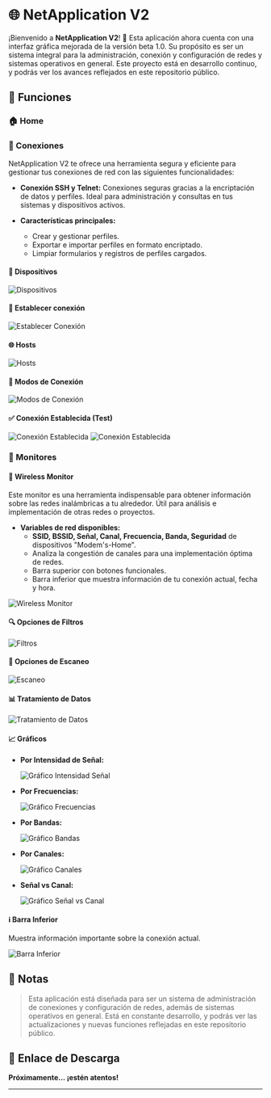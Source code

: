 # 🌐 NetApplication V2

¡Bienvenido a **NetApplication V2**! 🎉 Esta aplicación ahora cuenta con una interfaz gráfica mejorada de la versión beta 1.0. Su propósito es ser un sistema integral para la administración, conexión y configuración de redes y sistemas operativos en general. Este proyecto está en desarrollo continuo, y podrás ver los avances reflejados en este repositorio público.

## 🚀 Funciones

### 🏠 Home

### 🔗 Conexiones

NetApplication V2 te ofrece una herramienta segura y eficiente para gestionar tus conexiones de red con las siguientes funcionalidades:

- **Conexión SSH y Telnet:** Conexiones seguras gracias a la encriptación de datos y perfiles. Ideal para administración y consultas en tus sistemas y dispositivos activos.
  
- **Características principales:**
  - Crear y gestionar perfiles.
  - Exportar e importar perfiles en formato encriptado.
  - Limpiar formularios y registros de perfiles cargados.

#### 📱 Dispositivos

![Dispositivos](https://github.com/emerson199818/NetAplication_V2.0/blob/main/PROYECTO%2FDIAGRAMAS%2FCapturas%2Fc_6.PNG)

#### 🔌 Establecer conexión

![Establecer Conexión](https://github.com/emerson199818/NetAplication_V2.0/blob/main/PROYECTO%2FDIAGRAMAS%2FCapturas%2Fc_7.PNG)

#### 🌐 Hosts

![Hosts](https://github.com/emerson199818/NetAplication_V2.0/blob/main/PROYECTO%2FDIAGRAMAS%2FCapturas%2Fc_10.PNG)

#### 🔄 Modos de Conexión

![Modos de Conexión](https://github.com/emerson199818/NetAplication_V2.0/blob/main/PROYECTO%2FDIAGRAMAS%2FCapturas%2Fc_11.PNG)

#### ✅ Conexión Establecida (Test)

![Conexión Establecida](https://github.com/emerson199818/NetAplication_V2.0/blob/main/PROYECTO%2FDIAGRAMAS%2FCapturas%2Fc_12.PNG)
![Conexión Establecida](https://github.com/emerson199818/NetAplication_V2.0/blob/main/PROYECTO%2FDIAGRAMAS%2FCapturas%2Fc_13.PNG)

### 📡 Monitores

#### 📶 Wireless Monitor

Este monitor es una herramienta indispensable para obtener información sobre las redes inalámbricas a tu alrededor. Útil para análisis e implementación de otras redes o proyectos.

- **Variables de red disponibles:**
  - **SSID, BSSID, Señal, Canal, Frecuencia, Banda, Seguridad** de dispositivos "Modem's-Home".
  - Analiza la congestión de canales para una implementación óptima de redes.
  - Barra superior con botones funcionales.
  - Barra inferior que muestra información de tu conexión actual, fecha y hora.

![Wireless Monitor](https://github.com/emerson199818/NetAplication_V2.0/blob/main/PROYECTO%2FDIAGRAMAS%2FCapturas%2F1.PNG)

#### 🔍 Opciones de Filtros

![Filtros](https://github.com/emerson199818/NetAplication_V2.0/blob/main/PROYECTO%2FDIAGRAMAS%2FCapturas%2Fw_3.PNG)

#### 🔎 Opciones de Escaneo

![Escaneo](https://github.com/emerson199818/NetAplication_V2.0/blob/main/PROYECTO%2FDIAGRAMAS%2FCapturas%2Fw_1.PNG)

#### 📊 Tratamiento de Datos

![Tratamiento de Datos](https://github.com/emerson199818/NetAplication_V2.0/blob/main/PROYECTO%2FDIAGRAMAS%2FCapturas%2Fw_2.PNG)

#### 📈 Gráficos

- **Por Intensidad de Señal:**

  ![Gráfico Intensidad Señal](https://github.com/emerson199818/NetAplication_V2.0/blob/main/PROYECTO%2FDIAGRAMAS%2FCapturas%2Fg_2.PNG)

- **Por Frecuencias:**

  ![Gráfico Frecuencias](https://github.com/emerson199818/NetAplication_V2.0/blob/main/PROYECTO%2FDIAGRAMAS%2FCapturas%2Fg_3.PNG)

- **Por Bandas:**

  ![Gráfico Bandas](https://github.com/emerson199818/NetAplication_V2.0/blob/main/PROYECTO%2FDIAGRAMAS%2FCapturas%2Fg_4.PNG)

- **Por Canales:**

  ![Gráfico Canales](https://github.com/emerson199818/NetAplication_V2.0/blob/main/PROYECTO%2FDIAGRAMAS%2FCapturas%2Fg_5.PNG)

- **Señal vs Canal:**

  ![Gráfico Señal vs Canal](https://github.com/emerson199818/NetAplication_V2.0/blob/main/PROYECTO%2FDIAGRAMAS%2FCapturas%2Fg_6.PNG)

#### ℹ️ Barra Inferior

Muestra información importante sobre la conexión actual.

![Barra Inferior](https://github.com/emerson199818/NetAplication_V2.0/blob/main/PROYECTO%2FDIAGRAMAS%2FCapturas%2Fw_4.PNG)

## 📝 Notas

> Esta aplicación está diseñada para ser un sistema de administración de conexiones y configuración de redes, además de sistemas operativos en general. Está en constante desarrollo, y podrás ver las actualizaciones y nuevas funciones reflejadas en este repositorio público.

## 🔗 Enlace de Descarga

**Próximamente... ¡estén atentos!**

---
